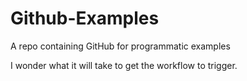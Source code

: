 # Github-Examples
A repo containing GitHub for programmatic examples

I wonder what it will take to get the workflow to trigger.